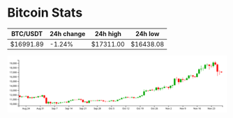 # Bitcoin Stats

BTC/USDT|24h change|24h high|24h low|
|---|---|---|---|
|$16991.89|-1.24%|$17311.00|$16438.08|

<img src="./chart.svg">
